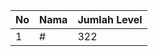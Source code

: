 | No | Nama            | Jumlah Level |
|----|-----------------|--------------|
| 1  | #    |    322        |
